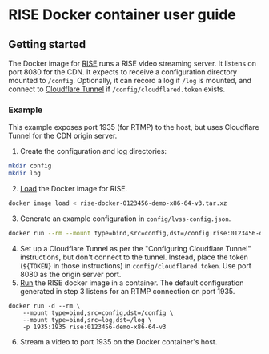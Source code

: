 # RISE Docker container user guide

## Getting started

The Docker image for [RISE](https://spectralcompute.co.uk/rise) runs a RISE video streaming server. It listens on port
8080 for the CDN. It expects to receive a configuration directory mounted to `/config`. Optionally, it can record a log
if `/log` is mounted, and connect to [Cloudflare Tunnel](https://www.cloudflare.com/en-gb/products/tunnel/) if
`/config/cloudflared.token` exists.

### Example

This example exposes port 1935 (for RTMP) to the host, but uses Cloudflare Tunnel for the CDN origin server.

1. Create the configuration and log directories:
```bash
mkdir config
mkdir log
```
2. [Load](https://docs.docker.com/reference/cli/docker/image/load/) the Docker image for RISE.
```bash
docker image load < rise-docker-0123456-demo-x86-64-v3.tar.xz
```
3. Generate an example configuration in `config/lvss-config.json`.
```bash
docker run --rm --mount type=bind,src=config,dst=/config rise:0123456-demo-x86-64-v3
```
4. Set up a Cloudflare Tunnel as per the "Configuring Cloudflare Tunnel" instructions, but don't connect to the tunnel.
   Instead, place the token (`${TOKEN}` in those instructions) in `config/cloudflared.token`. Use port 8080 as the
   origin server port.
5. [Run](https://docs.docker.com/reference/cli/docker/container/run/) the RISE docker image in a container. The default
   configuration generated in step 3 listens for an RTMP connection on port 1935.
```
docker run -d --rm \
    --mount type=bind,src=config,dst=/config \
    --mount type=bind,src=log,dst=/log \
    -p 1935:1935 rise:0123456-demo-x86-64-v3
```
6. Stream a video to port 1935 on the Docker container's host.
